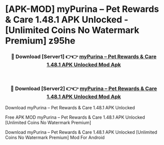 # [APK-MOD] myPurina – Pet Rewards & Care 1.48.1 APK Unlocked - [Unlimited Coins No Watermark Premium] z95he



<div align="center">
<h3>🔴 Download [Server1] 👉👉 <a href="https://momento.my/?title=myPurina_–_Pet_Rewards_&_Care_1.48.1_APK_Unlocked">myPurina – Pet Rewards & Care 1.48.1 APK Unlocked Mod Apk</a></h3><br>

<h3>🔴 Download [Server2] 👉👉 <a href="https://momento.my/?title=myPurina_–_Pet_Rewards_&_Care_1.48.1_APK_Unlocked">myPurina – Pet Rewards & Care 1.48.1 APK Unlocked Mod Apk</a></h3>
</div>



Download myPurina – Pet Rewards & Care 1.48.1 APK Unlocked 

Free APK MOD myPurina – Pet Rewards & Care 1.48.1 APK Unlocked [Unlimited Coins No Watermark Premium]

Download myPurina – Pet Rewards & Care 1.48.1 APK Unlocked [Unlimited Coins No Watermark Premium] Mod For Android

